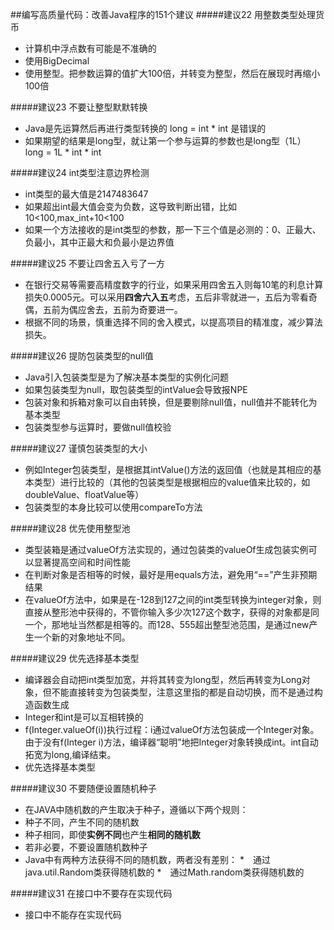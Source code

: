 ##编写高质量代码：改善Java程序的151个建议
#####建议22 用整数类型处理货币
* 计算机中浮点数有可能是不准确的
* 使用BigDecimal
* 使用整型。把参数运算的值扩大100倍，并转变为整型，然后在展现时再缩小100倍

#####建议23 不要让整型默默转换
* Java是先运算然后再进行类型转换的 long = int * int 是错误的
* 如果期望的结果是long型，就让第一个参与运算的参数也是long型（1L） long = 1L * int * int

#####建议24 int类型注意边界检测
* int类型的最大值是2147483647
* 如果超出int最大值会变为负数，这导致判断出错，比如10<100,max_int+10<100
* 如果一个方法接收的是int类型的参数，那一下三个值是必测的：0、正最大、负最小，其中正最大和负最小是边界值

#####建议25 不要让四舍五入亏了一方
* 在银行交易等需要高精度数字的行业，如果采用四舍五入则每10笔的利息计算损失0.0005元。可以采用**四舍六入五**考虑，五后非零就进一，五后为零看奇偶，五前为偶应舍去，五前为奇要进一。
* 根据不同的场景，慎重选择不同的舍入模式，以提高项目的精准度，减少算法损失。

#####建议26 提防包装类型的null值
* Java引入包装类型是为了解决基本类型的实例化问题
* 如果包装类型为null，取包装类型的intValue会导致报NPE
* 包装对象和拆箱对象可以自由转换，但是要剔除null值，null值并不能转化为基本类型
* 包装类型参与运算时，要做null值校验

#####建议27 谨慎包装类型的大小
* 例如Integer包装类型，是根据其intValue()方法的返回值（也就是其相应的基本类型）进行比较的（其他的包装类型是根据相应的value值来比较的，如doubleValue、floatValue等）
* 包装类型的本身比较可以使用compareTo方法

#####建议28 优先使用整型池
* 类型装箱是通过valueOf方法实现的，通过包装类的valueOf生成包装实例可以显著提高空间和时间性能
* 在判断对象是否相等的时候，最好是用equals方法，避免用“==”产生非预期结果
* 在valueOf方法中，如果是在-128到127之间的int类型转换为integer对象，则直接从整形池中获得的，不管你输入多少次127这个数字，获得的对象都是同一个，那地址当然都是相等的。而128、555超出整型池范围，是通过new产生一个新的对象地址不同。

#####建议29 优先选择基本类型
* 编译器会自动把int类型加宽，并将其转变为long型，然后再转变为Long对象，但不能直接转变为包装类型，注意这里指的都是自动切换，而不是通过构造函数生成
* Integer和int是可以互相转换的
* f(Integer.valueOf(i))执行过程：i通过valueOf方法包装成一个Integer对象。由于没有f(Integer i)方法，编译器“聪明”地把Integer对象转换成int。int自动拓宽为long,编译结束。
* 优先选择基本类型

#####建议30 不要随便设置随机种子
* 在JAVA中随机数的产生取决于种子，遵循以下两个规则：
 * 种子不同，产生不同的随机数
 * 种子相同，即使**实例不同**也产生**相同的随机数**
* 若非必要，不要设置随机数种子
* Java中有两种方法获得不同的随机数，两者没有差别：
 *　通过java.util.Random类获得随机数的
 *　通过Math.random类获得随机数的
 
#####建议31 在接口中不要存在实现代码
* 接口中不能存在实现代码

